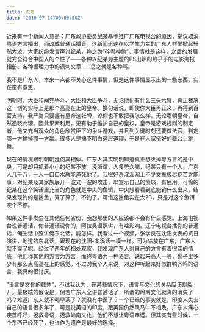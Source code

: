 ```yaml
---
title: 说粤
date: "2010-07-14T00:00:00Z"
---
```


近来有一个新闻大意是：广东政协委员纪某基于推广广东电视台的原因，提议取消粤语方言播出，而改成普通话播音。这新闻迅速在以学生为主的广东人群里掀起轩然大波，大家纷纷发言声讨纪某，称之为”碎粤神偷“。事情就是这样，之后的发展就完全符合中国人的个性了——各种以纪某为主题的PS出炉的热乎乎的电影海报相册、各种据理力争的讽刺文章……总之就是各种骂。

我不是广东人，本来一点都不关心这件事情，但是这件事情显示出的一些东西，实在蛮有意思。

明朝时，大臣和阉党争斗、大臣和大臣争斗，无论他们有什么三头六臂，真正裁决这一切的实际上是那个高高在上的皇帝。换句话说，即使你大臣再正义，再得到百官支持，我严嵩只要握有皇帝这张牌，谅你也不敢把我怎么样。无论哪朝皇帝，自然通晓此理。因此果断利用，更有助于维护自己的皇权。皇帝是游戏规则的制定者，他又充当观众的角色欣赏臣下的争斗游戏，并且到关键时刻还要做法官，判定哪一方输掉哪一方赢。很多人是搞不明白这层道理，于是在人家搭好的舞台上跳舞。

现在的情况跟明朝朝廷何其相似。广东人其实明明知道真正想灭掉粤方言的是中央，可是却只抓着小小的纪某不放。没所谓，人多势众嘛，纪某只有一个人，广东人几千万，一人一口口水就能淹死他了。我很好奇淫淫网上不少文章极尽挖苦之能事，对纪某及其家族展开一波又一波的攻击，以宣示自己的愤怒，有屁用。可怜的纪某在这个笑话里充当的角色就是中央的鱼饵，中央想看看到底能钓什么出来，结果发现钓的是鲨鱼，算了算了，不钓了。可惜这鲨鱼实在太2B，只是对这个鱼饵咬个不停。

如果这件事发生在其他任何省份，我想那里的人应该都不会有什么感觉。上海电视台说普通话，你普通话说你的，阿拉吴语照讲，有啥影响。辽宁电视台播你的普通话，俺生活中照讲俺东北话，能怎样。我看过一个视频，张学良在沈阳发表的抗日演讲，地道的东北话，跟现在的沈阳-本溪话一模一样。可为啥放在广东，广东人就不爽了呢。经过了两年的相处观察，我发现广东人对自己的方言有着很深的情感，他们称其他的方言为方言，而称粤语为一种语言。说起来高人一等，骨子里多少有那么点高高在上的感觉。不过对我个人来说，对这种听起来好似群鸭齐鸣的语言，我真的很讨厌。

”语言是文化的载体“，不过我认为，在某些情况下，语言与文化的关系应该割裂开。最极端的假设是，倘若广东人全讲普通话了，所谓的岭南文化就真的消失了吗？难道广东人就不喝早茶了？就没有中医了？一个已经的事实就是，印度人失去自己的语言很多年了，可是说英语的印度，跟英国仍然风马牛不相及。广东人痛心疾首呼吁，拯救粤语，拯救岭南文化，他们不想让粤语申遗。但其实有些时候，一个东西已经死了，也许作为遗产是最好的选择。